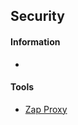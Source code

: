 ## Security

#### Information

*

#### Tools

* [Zap Proxy](https://www.owasp.org/index.php/OWASP_Zed_Attack_Proxy_Project)
